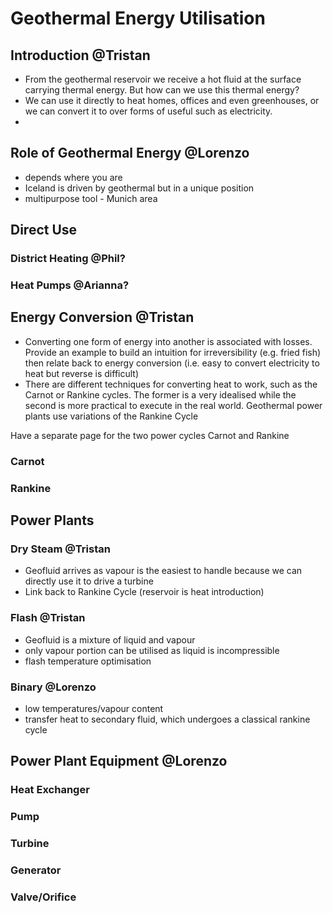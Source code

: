 # Geothermal Energy Utilisation

## Introduction @Tristan
* From the geothermal reservoir we receive a hot fluid at the surface carrying thermal energy. But how can we use this thermal energy?
* We can use it directly to heat homes, offices and even greenhouses, or we can convert it to over forms of useful such as electricity.
* 

## Role of Geothermal Energy @Lorenzo
* depends where you are
* Iceland is driven by geothermal but in a unique position
* multipurpose tool - Munich area 

## Direct Use

### District Heating @Phil?

### Heat Pumps @Arianna?

## Energy Conversion @Tristan
* Converting one form of energy into another is associated with losses. Provide an example to build an intuition for irreversibility (e.g. fried fish) then relate back to energy conversion (i.e. easy to convert electricity to heat but reverse is difficult)
* There are different techniques for converting heat to work, such as the Carnot or Rankine cycles. The former is a very idealised while the second is more practical to execute in the real world. Geothermal power plants use variations of the Rankine Cycle

Have a separate page for the two power cycles Carnot and Rankine
### Carnot

### Rankine 

## Power Plants

### Dry Steam @Tristan
* Geofluid arrives as vapour is the easiest to handle because we can directly use it to drive a turbine
* Link back to Rankine Cycle (reservoir is heat introduction)

### Flash @Tristan
* Geofluid is a mixture of liquid and vapour
* only vapour portion can be utilised as liquid is incompressible
* flash temperature optimisation

### Binary @Lorenzo
* low temperatures/vapour content
* transfer heat to secondary fluid, which undergoes a classical rankine cycle

## Power Plant Equipment @Lorenzo

### Heat Exchanger

### Pump

### Turbine

### Generator

### Valve/Orifice